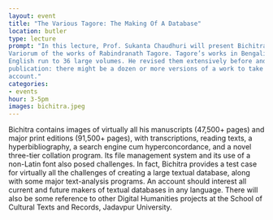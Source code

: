 ```yaml
---
layout: event
title: "The Various Tagore: The Making Of A Database"
location: butler
type: lecture
prompt: "In this lecture, Prof. Sukanta Chaudhuri will present Bichitra, the Online
Variorum of the works of Rabindranath Tagore. Tagore’s works in Bengali and
English run to 36 large volumes. He revised them extensively before and after
publication: there might be a dozen or more versions of a work to take into
account."
categories:
- events
hour: 3-5pm
images: bichitra.jpeg
---
```


 Bichitra contains images of virtually all his manuscripts (47,500+
pages) and major print editions (91,500+ pages), with transcriptions, reading
texts, a hyperbibliography, a search engine cum hyperconcordance, and a novel
three-tier collation program. Its file management system and its use of a
non-Latin font also posed challenges. In fact, Bichitra provides a test case
for virtually all the challenges of creating a large textual database, along
with some major text-analysis programs. An account should interest all current
and future makers of textual databases in any language. There will also be
some reference to other Digital Humanities projects at the School of Cultural
Texts and Records, Jadavpur University.
